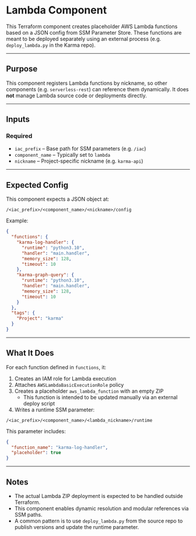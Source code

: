 # Lambda Component

This Terraform component creates placeholder AWS Lambda functions based on a JSON config from SSM Parameter Store. These functions are meant to be deployed separately using an external process (e.g. `deploy_lambda.py` in the Karma repo).

---

## Purpose

This component registers Lambda functions by nickname, so other components (e.g. `serverless-rest`) can reference them dynamically. It does **not** manage Lambda source code or deployments directly.

---

## Inputs

### Required

- `iac_prefix` – Base path for SSM parameters (e.g. `/iac`)
- `component_name` – Typically set to `lambda`
- `nickname` – Project-specific nickname (e.g. `karma-api`)

---

## Expected Config

This component expects a JSON object at:

```
/<iac_prefix>/<component_name>/<nickname>/config
```

Example:

```json
{
  "functions": {
    "karma-log-handler": {
      "runtime": "python3.10",
      "handler": "main.handler",
      "memory_size": 128,
      "timeout": 10
    },
    "karma-graph-query": {
      "runtime": "python3.10",
      "handler": "main.handler",
      "memory_size": 128,
      "timeout": 10
    }
  },
  "tags": {
    "Project": "karma"
  }
}
```

---

## What It Does

For each function defined in `functions`, it:

1. Creates an IAM role for Lambda execution
2. Attaches `AWSLambdaBasicExecutionRole` policy
3. Creates a placeholder `aws_lambda_function` with an empty ZIP
   - This function is intended to be updated manually via an external deploy script
4. Writes a runtime SSM parameter:

```
/<iac_prefix>/<component_name>/<lambda_nickname>/runtime
```

This parameter includes:

```json
{
  "function_name": "karma-log-handler",
  "placeholder": true
}
```

---

## Notes

- The actual Lambda ZIP deployment is expected to be handled outside Terraform.
- This component enables dynamic resolution and modular references via SSM paths.
- A common pattern is to use `deploy_lambda.py` from the source repo to publish versions and update the runtime parameter.
